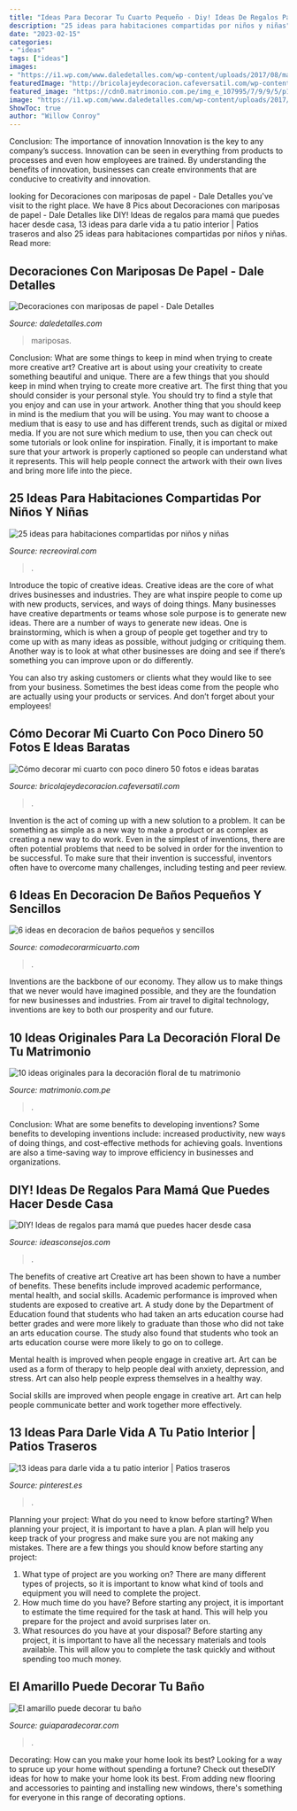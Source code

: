 ```yaml
---
title: "Ideas Para Decorar Tu Cuarto Pequeño - Diy! Ideas De Regalos Para Mamá Que Puedes Hacer Desde Casa"
description: "25 ideas para habitaciones compartidas por niños y niñas"
date: "2023-02-15"
categories:
- "ideas"
tags: ["ideas"]
images:
- "https://i1.wp.com/www.daledetalles.com/wp-content/uploads/2017/08/mariposas-de-papel-colage20.jpg?resize=696%2C928"
featuredImage: "http://bricolajeydecoracion.cafeversatil.com/wp-content/uploads/2010/05/56.jpg"
featured_image: "https://cdn0.matrimonio.com.pe/img_e_107995/7/9/9/5/p1030640_11_107995.jpg"
image: "https://i1.wp.com/www.daledetalles.com/wp-content/uploads/2017/08/mariposas-de-papel-colage20.jpg?resize=696%2C928"
ShowToc: true
author: "Willow Conroy"
---
```



Conclusion: The importance of innovation
Innovation is the key to any company’s success. Innovation can be seen in everything from products to processes and even how employees are trained. By understanding the benefits of innovation, businesses can create environments that are conducive to creativity and innovation.

	

		
looking for Decoraciones con mariposas de papel - Dale Detalles you've visit to the right place. We have 8 Pics about Decoraciones con mariposas de papel - Dale Detalles like DIY! Ideas de regalos para mamá que puedes hacer desde casa, 13 ideas para darle vida a tu patio interior | Patios traseros and also 25 ideas para habitaciones compartidas por niños y niñas. Read more:
		
    
## Decoraciones Con Mariposas De Papel - Dale Detalles

<img loading=lazy src="https://i1.wp.com/www.daledetalles.com/wp-content/uploads/2017/08/mariposas-de-papel-colage20.jpg?resize=696%2C928" onerror="this.onerror=null;this.src='https://tse4.mm.bing.net/th?id=OIP.lYSsUIOHx5iBRuQHgDGqAwHaJ4&amp;pid=15.1';" alt="Decoraciones con mariposas de papel - Dale Detalles">

_Source: daledetalles.com_

>mariposas. 

	

Conclusion: What are some things to keep in mind when trying to create more creative art?
Creative art is about using your creativity to create something beautiful and unique. There are a few things that you should keep in mind when trying to create more creative art. The first thing that you should consider is your personal style. You should try to find a style that you enjoy and can use in your artwork. Another thing that you should keep in mind is the medium that you will be using. You may want to choose a medium that is easy to use and has different trends, such as digital or mixed media. If you are not sure which medium to use, then you can check out some tutorials or look online for inspiration. Finally, it is important to make sure that your artwork is properly captioned so people can understand what it represents. This will help people connect the artwork with their own lives and bring more life into the piece.

    
## 25 Ideas Para Habitaciones Compartidas Por Niños Y Niñas

<img loading=lazy src="https://www.recreoviral.com/wp-content/uploads/2015/10/Creativas-habitaciones-compartidas-por-niños-y-niñas-7.jpg" onerror="this.onerror=null;this.src='https://tse1.mm.bing.net/th?id=OIP.mXZ4BFplnJZSrfeDIgdi1AHaGC&amp;pid=15.1';" alt="25 ideas para habitaciones compartidas por niños y niñas">

_Source: recreoviral.com_

>. 

	

Introduce the topic of creative ideas.
Creative ideas are the core of what drives businesses and industries. They are what inspire people to come up with new products, services, and ways of doing things. Many businesses have creative departments or teams whose sole purpose is to generate new ideas.
There are a number of ways to generate new ideas. One is brainstorming, which is when a group of people get together and try to come up with as many ideas as possible, without judging or critiquing them. Another way is to look at what other businesses are doing and see if there’s something you can improve upon or do differently.

You can also try asking customers or clients what they would like to see from your business. Sometimes the best ideas come from the people who are actually using your products or services. And don’t forget about your employees!

    
## Cómo Decorar Mi Cuarto Con Poco Dinero 50 Fotos E Ideas Baratas

<img loading=lazy src="http://bricolajeydecoracion.cafeversatil.com/wp-content/uploads/2010/05/56.jpg" onerror="this.onerror=null;this.src='https://tse1.mm.bing.net/th?id=OIP.pC_cHMINhaB2ivODlTYuOAHaJ3&amp;pid=15.1';" alt="Cómo decorar mi cuarto con poco dinero 50 fotos e ideas baratas">

_Source: bricolajeydecoracion.cafeversatil.com_

>. 

	

Invention is the act of coming up with a new solution to a problem. It can be something as simple as a new way to make a product or as complex as creating a new way to do work. Even in the simplest of inventions, there are often potential problems that need to be solved in order for the invention to be successful. To make sure that their invention is successful, inventors often have to overcome many challenges, including testing and peer review.

    
## 6 Ideas En Decoracion De Baños Pequeños Y Sencillos

<img loading=lazy src="https://comodecorarmicuarto.com/wp-content/uploads/2019/09/economica-decoracion-de-baños-pequeños-y-sencillos.jpg" onerror="this.onerror=null;this.src='https://tse4.mm.bing.net/th?id=OIP.OOGfl4S6A4BadS9BAxsGJgAAAA&amp;pid=15.1';" alt="6 ideas en decoracion de baños pequeños y sencillos">

_Source: comodecorarmicuarto.com_

>. 

	

Inventions are the backbone of our economy. They allow us to make things that we never would have imagined possible, and they are the foundation for new businesses and industries. From air travel to digital technology, inventions are key to both our prosperity and our future.

    
## 10 Ideas Originales Para La Decoración Floral De Tu Matrimonio

<img loading=lazy src="https://cdn0.matrimonio.com.pe/img_e_107995/7/9/9/5/p1030640_11_107995.jpg" onerror="this.onerror=null;this.src='https://tse1.mm.bing.net/th?id=OIP.Yp3904pwukN9lhe9xxdFXgHaJ4&amp;pid=15.1';" alt="10 ideas originales para la decoración floral de tu matrimonio">

_Source: matrimonio.com.pe_

>. 

	

Conclusion: What are some benefits to developing inventions?
Some benefits to developing inventions include: increased productivity, new ways of doing things, and cost-effective methods for achieving goals. Inventions are also a time-saving way to improve efficiency in businesses and organizations.

    
## DIY! Ideas De Regalos Para Mamá Que Puedes Hacer Desde Casa

<img loading=lazy src="https://ideasconsejos.com/images/2021/01/diy-regalos-mama-10.jpg" onerror="this.onerror=null;this.src='https://tse3.mm.bing.net/th?id=OIP.GRwa_Sh7U83C78HrXh545gHaNa&amp;pid=15.1';" alt="DIY! Ideas de regalos para mamá que puedes hacer desde casa">

_Source: ideasconsejos.com_

>. 

	

The benefits of creative art
Creative art has been shown to have a number of benefits. These benefits include improved academic performance, mental health, and social skills.
Academic performance is improved when students are exposed to creative art. A study done by the Department of Education found that students who had taken an arts education course had better grades and were more likely to graduate than those who did not take an arts education course. The study also found that students who took an arts education course were more likely to go on to college.

Mental health is improved when people engage in creative art. Art can be used as a form of therapy to help people deal with anxiety, depression, and stress. Art can also help people express themselves in a healthy way.

Social skills are improved when people engage in creative art. Art can help people communicate better and work together more effectively.

    
## 13 Ideas Para Darle Vida A Tu Patio Interior | Patios Traseros

<img loading=lazy src="https://i.pinimg.com/736x/d1/95/a5/d195a5a64bb659c60fcaf7f731844c50.jpg" onerror="this.onerror=null;this.src='https://tse2.mm.bing.net/th?id=OIP.upumj9DJLUWohaKU1mJC6QHaKw&amp;pid=15.1';" alt="13 ideas para darle vida a tu patio interior | Patios traseros">

_Source: pinterest.es_

>. 

	

Planning your project: What do you need to know before starting?
When planning your project, it is important to have a plan. A plan will help you keep track of your progress and make sure you are not making any mistakes. There are a few things you should know before starting any project:
1. What type of project are you working on? There are many different types of projects, so it is important to know what kind of tools and equipment you will need to complete the project.
2. How much time do you have? Before starting any project, it is important to estimate the time required for the task at hand. This will help you prepare for the project and avoid surprises later on.
3. What resources do you have at your disposal? Before starting any project, it is important to have all the necessary materials and tools available. This will allow you to complete the task quickly and without spending too much money.

    
## El Amarillo Puede Decorar Tu Baño

<img loading=lazy src="http://www.guiaparadecorar.com/wp-content/uploads/2014/04/amarillo-bano-7.jpg" onerror="this.onerror=null;this.src='https://tse4.mm.bing.net/th?id=OIP.2DOCbIqS87W_sHnsrxJZ0wHaKF&amp;pid=15.1';" alt="El amarillo puede decorar tu baño">

_Source: guiaparadecorar.com_

>. 

	

Decorating: How can you make your home look its best?
Looking for a way to spruce up your home without spending a fortune? Check out theseDIY ideas for how to make your home look its best. From adding new flooring and accessories to painting and installing new windows, there's something for everyone in this range of decorating options.

